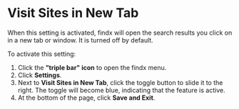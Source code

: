 # Visit Sites in New Tab

When this setting is activated, findx will open the search results you click on in a new tab or window. It is turned off by default. 


To activate this setting: 


1. Click the **"triple bar" icon** to open the findx menu.
2. Click **Settings**.
3. Next to **Visit Sites in New Tab**, click the toggle button to slide it to the right. The toggle will become blue, indicating that the feature is active.
4. At the bottom of the page, click **Save and Exit**.
